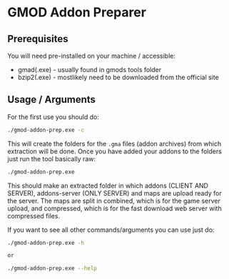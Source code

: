 # GMOD Addon Preparer

## Prerequisites

You will need pre-installed on your machine / accessible:

- gmad(.exe) - usually found in gmods tools folder
- bzip2(.exe) - mostlikely need to be downloaded from the official site

## Usage / Arguments

For the first use you should do:

```bash
./gmod-addon-prep.exe -c
```

This will create the folders for the `.gma` files (addon archives) from which extraction will be done.
Once you have added your addons to the folders just run the tool basically raw:

```bash
./gmod-addon-prep.exe
```

This should make an extracted folder in which addons (CLIENT AND SERVER), addons-server (ONLY SERVER) and maps are upload ready for the server.
The maps are split in combined, which is for the game server upload, and compressed, which is for the fast download web server with compressed files.

If you want to see all other commands/arguments you can use just do:

```bash
./gmod-addon-prep.exe -h

or

./gmod-addon-prep.exe --help
```
